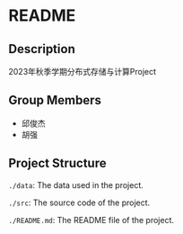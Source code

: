 # README

## Description

2023年秋季学期分布式存储与计算Project

## Group Members

- 邱俊杰
- 胡强 

## Project Structure

`./data`: The data used in the project.

`./src`: The source code of the project.

`./README.md`: The README file of the project.
